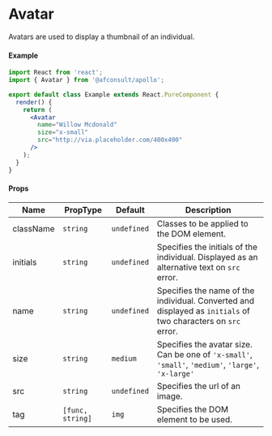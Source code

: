 # Avatar
Avatars are used to display a thumbnail of an individual.

#### Example
``` jsx
import React from 'react';
import { Avatar } from '@afconsult/apollo';

export default class Example extends React.PureComponent {
  render() {
    return (
      <Avatar
        name="Willow Mcdonald"
        size="x-small"
        src="http://via.placeholder.com/400x400"
      />
    );
  }
}
```

#### Props
| Name      | PropType | Default   | Description |
|-----------|----------|-----------|-------------|
| className | `string` | `undefined` | Classes to be applied to the DOM element. |
| initials  | `string` | `undefined` | Specifies the initials of the individual. Displayed as an alternative text on `src` error. |
| name      | `string` | `undefined` | Specifies the name of the individual. Converted and displayed as `initials` of two characters on `src` error. |
| size      | `string` | `medium`    | Specifies the avatar size. Can be one of `'x-small'`, `'small'`, `'medium'`, `'large'`, `'x-large'` |
| src       | `string` | `undefined` | Specifies the url of an image. |
| tag       | `[func, string]`| `img`| Specifies the DOM element to be used. |
